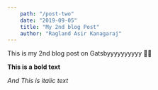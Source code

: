 ```yaml
---
    path: "/post-two"
    date: "2019-09-05"
    title: "My 2nd blog Post"
    author: "Ragland Asir Kanagaraj"
---
```


This is my 2nd blog post on Gatsbyyyyyyyyyy 🎉🎉

**This is a bold text**

*And This is italic text*